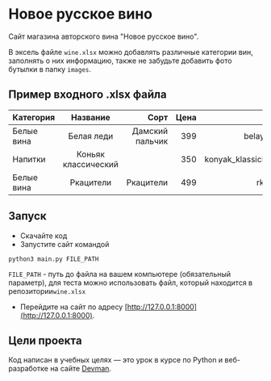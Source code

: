 # Новое русское вино

Сайт магазина авторского вина "Новое русское вино".
  
В эксель файле `wine.xlsx` можно добавлять различные категории вин, заполнять о них информацию, также не забудьте добавить фото бутылки в папку `images`.

## Пример входного .xlsx файла 

| Категория     | Название             | Сорт             | Цена|Картинка                 | Акция               |
| ------------- |:--------------------:| ----------------:|---:|-------------------------:|-------------------:|
| Белые вина    | Белая леди           | Дамский пальчик |399 |belaya_ledi.png           |Выгодное предложение |
| Напитки       | Коньяк классический  |                 |350 |konyak_klassicheskyi.png | |
| Белые вина    | Ркацители            | Ркацители       |499 |rkaciteli.png           | |

## Запуск

- Скачайте код
- Запустите сайт командой 
 ```
python3 main.py FILE_PATH 
 ```
  
 `FILE_PATH` - путь до файла на вашем компьютере (обязательный параметр), для теста можно использовать файл, который находится в репозитории```wine.xlsx ```
 
 
 
- Перейдите на сайт по адресу [http://127.0.0.1:8000](http://127.0.0.1:8000).

## Цели проекта

Код написан в учебных целях — это урок в курсе по Python и веб-разработке на сайте [Devman](https://dvmn.org).

